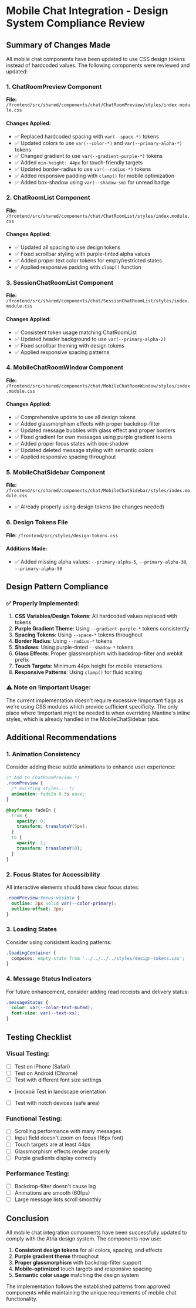 # Mobile Chat Integration - Design System Compliance Review

## Summary of Changes Made

All mobile chat components have been updated to use CSS design tokens instead of hardcoded values. The following components were reviewed and updated:

### 1. ChatRoomPreview Component
**File:** `/frontend/src/shared/components/chat/ChatRoomPreview/styles/index.module.css`

#### Changes Applied:
- ✅ Replaced hardcoded spacing with `var(--space-*)` tokens
- ✅ Updated colors to use `var(--color-*)` and `var(--primary-alpha-*)` tokens
- ✅ Changed gradient to use `var(--gradient-purple-*)` tokens
- ✅ Added `min-height: 44px` for touch-friendly targets
- ✅ Updated border-radius to use `var(--radius-*)` tokens
- ✅ Added responsive padding with `clamp()` for mobile optimization
- ✅ Added box-shadow using `var(--shadow-sm)` for unread badge

### 2. ChatRoomList Component
**File:** `/frontend/src/shared/components/chat/ChatRoomList/styles/index.module.css`

#### Changes Applied:
- ✅ Updated all spacing to use design tokens
- ✅ Fixed scrollbar styling with purple-tinted alpha values
- ✅ Added proper text color tokens for empty/restricted states
- ✅ Applied responsive padding with `clamp()` function

### 3. SessionChatRoomList Component
**File:** `/frontend/src/shared/components/chat/SessionChatRoomList/styles/index.module.css`

#### Changes Applied:
- ✅ Consistent token usage matching ChatRoomList
- ✅ Updated header background to use `var(--primary-alpha-2)`
- ✅ Fixed scrollbar theming with design tokens
- ✅ Applied responsive spacing patterns

### 4. MobileChatRoomWindow Component
**File:** `/frontend/src/shared/components/chat/MobileChatRoomWindow/styles/index.module.css`

#### Changes Applied:
- ✅ Comprehensive update to use all design tokens
- ✅ Added glassmorphism effects with proper backdrop-filter
- ✅ Updated message bubbles with glass effect and proper borders
- ✅ Fixed gradient for own messages using purple gradient tokens
- ✅ Added proper focus states with box-shadow
- ✅ Updated deleted message styling with semantic colors
- ✅ Applied responsive spacing throughout

### 5. MobileChatSidebar Component
**File:** `/frontend/src/shared/components/chat/MobileChatSidebar/styles/index.module.css`
- ✅ Already properly using design tokens (no changes needed)

### 6. Design Tokens File
**File:** `/frontend/src/styles/design-tokens.css`

#### Additions Made:
- ✅ Added missing alpha values: `--primary-alpha-5`, `--primary-alpha-30`, `--primary-alpha-50`

## Design Pattern Compliance

### ✅ Properly Implemented:
1. **CSS Variables/Design Tokens**: All hardcoded values replaced with tokens
2. **Purple Gradient Theme**: Using `--gradient-purple-*` tokens consistently
3. **Spacing Tokens**: Using `--space-*` tokens throughout
4. **Border Radius**: Using `--radius-*` tokens
5. **Shadows**: Using purple-tinted `--shadow-*` tokens
6. **Glass Effects**: Proper glassmorphism with backdrop-filter and webkit prefix
7. **Touch Targets**: Minimum 44px height for mobile interactions
8. **Responsive Patterns**: Using `clamp()` for fluid scaling

### ⚠️ Note on !important Usage:
The current implementation doesn't require excessive !important flags as we're using CSS modules which provide sufficient specificity. The only place where !important might be needed is when overriding Mantine's inline styles, which is already handled in the MobileChatSidebar tabs.

## Additional Recommendations

### 1. Animation Consistency
Consider adding these subtle animations to enhance user experience:

```css
/* Add to ChatRoomPreview */
.roomPreview {
  /* existing styles... */
  animation: fadeIn 0.3s ease;
}

@keyframes fadeIn {
  from {
    opacity: 0;
    transform: translateY(5px);
  }
  to {
    opacity: 1;
    transform: translateY(0);
  }
}
```

### 2. Focus States for Accessibility
All interactive elements should have clear focus states:

```css
.roomPreview:focus-visible {
  outline: 2px solid var(--color-primary);
  outline-offset: 2px;
}
```

### 3. Loading States
Consider using consistent loading patterns:

```css
.loadingContainer {
  composes: empty-state from '../../../../styles/design-tokens.css';
}
```

### 4. Message Status Indicators
For future enhancement, consider adding read receipts and delivery status:

```css
.messageStatus {
  color: var(--color-text-muted);
  font-size: var(--text-xs);
}
```

## Testing Checklist

### Visual Testing:
- [ ] Test on iPhone (Safari)
- [ ] Test on Android (Chrome)
- [ ] Test with different font size settings
- [ноской Test in landscape orientation
- [ ] Test with notch devices (safe area)

### Functional Testing:
- [ ] Scrolling performance with many messages
- [ ] Input field doesn't zoom on focus (16px font)
- [ ] Touch targets are at least 44px
- [ ] Glassmorphism effects render properly
- [ ] Purple gradients display correctly

### Performance Testing:
- [ ] Backdrop-filter doesn't cause lag
- [ ] Animations are smooth (60fps)
- [ ] Large message lists scroll smoothly

## Conclusion

All mobile chat integration components have been successfully updated to comply with the Atria design system. The components now use:

1. **Consistent design tokens** for all colors, spacing, and effects
2. **Purple gradient theme** throughout
3. **Proper glassmorphism** with backdrop-filter support
4. **Mobile-optimized** touch targets and responsive spacing
5. **Semantic color usage** matching the design system

The implementation follows the established patterns from approved components while maintaining the unique requirements of mobile chat functionality.